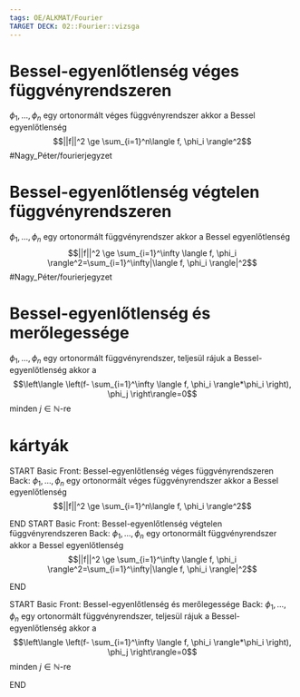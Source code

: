 ```yaml
---
tags: OE/ALKMAT/Fourier 
TARGET DECK: 02::Fourier::vizsga
---
```

# Bessel-egyenlőtlenség véges függvényrendszeren
$\phi_1, \dots, \phi_n$ egy ortonormált véges függvényrendszer akkor a Bessel egyenlőtlenség
$$||f||^2 \ge \sum_{i=1}^n\langle f, \phi_i \rangle^2$$
#Nagy_Péter/fourierjegyzet 

# Bessel-egyenlőtlenség végtelen függvényrendszeren
$\phi_1, \dots, \phi_n$ egy ortonormált függvényrendszer akkor a Bessel egyenlőtlenség
$$||f||^2 \ge \sum_{i=1}^\infty \langle f, \phi_i \rangle^2=\sum_{i=1}^\infty|\langle f, \phi_i \rangle|^2$$
#Nagy_Péter/fourierjegyzet 

# Bessel-egyenlőtlenség és merőlegessége
$\phi_1, \dots, \phi_n$ egy ortonormált függvényrendszer, teljesül rájuk a Bessel-egyenlőtlenség akkor a 
$$\left\langle \left(f- \sum_{i=1}^\infty \langle f, \phi_i \rangle*\phi_i \right), \phi_j \right\rangle=0$$
minden $j \in \mathbb{N}$-re

# kártyák
START
Basic
Front:
Bessel-egyenlőtlenség véges függvényrendszeren
Back:
$\phi_1, \dots, \phi_n$ egy ortonormált véges függvényrendszer akkor a Bessel egyenlőtlenség
$$||f||^2 \ge \sum_{i=1}^n\langle f, \phi_i \rangle^2$$
<!--ID: 1685830021258-->
END
START
Basic
Front:
Bessel-egyenlőtlenség végtelen függvényrendszeren
Back:
$\phi_1, \dots, \phi_n$ egy ortonormált függvényrendszer akkor a Bessel egyenlőtlenség
$$||f||^2 \ge \sum_{i=1}^\infty \langle f, \phi_i \rangle^2=\sum_{i=1}^\infty|\langle f, \phi_i \rangle|^2$$
<!--ID: 1685830021263-->
END

START
Basic
Front:
Bessel-egyenlőtlenség és merőlegessége
Back:
$\phi_1, \dots, \phi_n$ egy ortonormált függvényrendszer, teljesül rájuk a Bessel-egyenlőtlenség akkor a 
$$\left\langle \left(f- \sum_{i=1}^\infty \langle f, \phi_i \rangle*\phi_i \right), \phi_j \right\rangle=0$$
minden $j \in \mathbb{N}$-re
<!--ID: 1685830021269-->
END